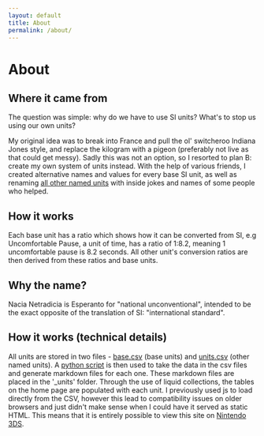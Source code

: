 ```yaml
---
layout: default
title: About
permalink: /about/
---
```


# About

## Where it came from
The question was simple: why do we have to use SI units? What's to stop us using our own units?

My original idea was to break into France and pull the ol' switcheroo Indiana Jones style, and replace the kilogram with a pigeon (preferably not live as that could get messy). Sadly this was not an option, so I resorted to plan B: create my own system of units instead. With the help of various friends, I created alternative names and values for every base SI unit, as well as renaming [all other named units](https://en.wikipedia.org/wiki/List_of_scientific_units_named_after_people#SI_derived_unit) with inside jokes and names of some people who helped.

## How it works
Each base unit has a ratio which shows how it can be converted from SI, e.g Uncomfortable Pause, a unit of time, has a ratio of 1:8.2, meaning 1 uncomfortable pause is 8.2 seconds. All other unit's conversion ratios are then derived from these ratios and base units.

## Why the name?
Nacia Netradicia is Esperanto for "national unconventional", intended to be the exact opposite of the translation of SI: "international standard".

## How it works (technical details)
All units are stored in two files - [base.csv](https://github.com/Pr0x1mas/not-si-units/blob/main/unitGen/base.csv) (base units) and [units.csv](https://github.com/Pr0x1mas/not-si-units/blob/main/unitGen/units.csv) (other named units). A [python script](https://github.com/Pr0x1mas/not-si-units/blob/main/unitGen/generate_units.py) is then used to take the data in the csv files and generate markdown files for each one. These markdown files are placed in the '_units' folder. Through the use of liquid collections, the tables on the home page are populated with each unit. I previously used js to load directly from the CSV, however this lead to compatibility issues on older browsers and just didn't make sense when I could have it served as static HTML. This means that it is entirely possible to view this site on [Nintendo 3DS](https://i.imgur.com/vfLJN0Q.png).
